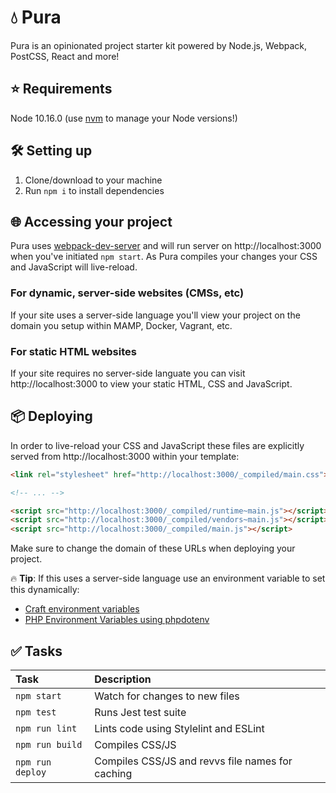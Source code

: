 # 💧 Pura
Pura is an opinionated project starter kit powered by Node.js, Webpack, PostCSS, React and more!

## ⭐️ Requirements
Node 10.16.0 (use [nvm](https://github.com/creationix/nvm) to manage your Node versions!)

## 🛠 Setting up
1. Clone/download to your machine
2. Run `npm i` to install dependencies

## 🌐 Accessing your project
Pura uses [webpack-dev-server](https://github.com/webpack/webpack-dev-server/) and will run server on http://localhost:3000 when you've initiated `npm start`. As Pura compiles your changes your CSS and JavaScript will live-reload.

### For dynamic, server-side websites (CMSs, etc)
If your site uses a server-side language you'll view your project on the domain you setup within MAMP, Docker, Vagrant, etc.

### For static HTML websites
If your site requires no server-side languate you can visit http://localhost:3000 to view your static HTML, CSS and JavaScript.

## 📦 Deploying
In order to live-reload your CSS and JavaScript these files are explicitly served from http://localhost:3000 within your template:
```html
<link rel="stylesheet" href="http://localhost:3000/_compiled/main.css">

<!-- ... -->

<script src="http://localhost:3000/_compiled/runtime~main.js"></script>
<script src="http://localhost:3000/_compiled/vendors~main.js"></script>
<script src="http://localhost:3000/_compiled/main.js"></script>
```

Make sure to change the domain of these URLs when deploying your project.

🔥 **Tip**: If this uses a server-side language use an environment variable to set this dynamically:
- [Craft environment variables](https://docs.craftcms.com/v3/config/environments.html)
- [PHP Environment Variables using phpdotenv](https://github.com/vlucas/phpdotenv)

## ✅ Tasks
| Task              | Description                                      |
|:------------------|:-------------------------------------------------|
| `npm start`       | Watch for changes to new files                   |
| `npm test`        | Runs Jest test suite                             |
| `npm run lint`    | Lints code using Stylelint and ESLint            |
| `npm run build`   | Compiles CSS/JS                                  |
| `npm run deploy`  | Compiles CSS/JS and revvs file names for caching |
